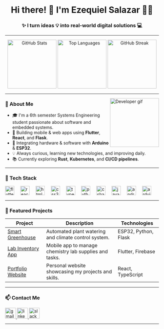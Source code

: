 <h1 align="center">Hi there! 👋 I'm <b>Ezequiel Salazar</b> 👨‍💻</h1>
<h3 align="center">✨ I turn ideas 💡 into real-world digital solutions 💻</h3>

---

<div align="center">

  <!-- GitHub stats -->
  <img src="https://github-readme-stats.vercel.app/api?username=Ezequie1Sc&show_icons=true&theme=dracula&locale=en&hide_border=false&count_private=true" height="160" alt="GitHub Stats" />
  <img src="https://github-readme-stats.vercel.app/api/top-langs?username=Ezequie1Sc&layout=compact&langs_count=6&theme=dracula&hide_border=false" height="160" alt="Top Languages" />

  <!-- Streak stats para mostrar actividad diaria -->
  <img src="https://github-readme-streak-stats.herokuapp.com/?user=Ezequie1Sc&theme=dracula&hide_border=false" height="160" alt="GitHub Streak" />
</div>

---

<img align="right" height="160" src="https://media.giphy.com/media/qgQUggAC3Pfv687qPC/giphy.gif" alt="Developer gif" />

### 🧠 About Me
- 🎓 I'm a 6th semester Systems Engineering student passionate about software and embedded systems.
- 🚀 Building mobile & web apps using **Flutter**, **React**, and **Flask**.
- 🤖 Integrating hardware & software with **Arduino** & **ESP32**.
- 💡 Always curious, learning new technologies, and improving daily.
- 📚 Currently exploring **Rust**, **Kubernetes**, and **CI/CD pipelines**.

---

### 🚀 Tech Stack

<div align="left">
  <img src="https://cdn.jsdelivr.net/gh/devicons/devicon/icons/flutter/flutter-original.svg" height="30" alt="flutter" />
  <img width="12" />
  <img src="https://cdn.jsdelivr.net/gh/devicons/devicon/icons/react/react-original.svg" height="30" alt="react" />
  <img width="12" />
  <img src="https://cdn.jsdelivr.net/gh/devicons/devicon/icons/html5/html5-original.svg" height="30" alt="html5" />
  <img width="12" />
  <img src="https://cdn.jsdelivr.net/gh/devicons/devicon/icons/css3/css3-original.svg" height="30" alt="css3" />
  <img width="12" />
  <img src="https://cdn.jsdelivr.net/gh/devicons/devicon/icons/typescript/typescript-original.svg" height="30" alt="typescript" />
  <img width="12" />
  <img src="https://cdn.jsdelivr.net/gh/devicons/devicon/icons/python/python-original.svg" height="30" alt="python" />
  <img width="12" />
  <img src="https://cdn.jsdelivr.net/gh/devicons/devicon/icons/csharp/csharp-original.svg" height="30" alt="csharp" />
  <img width="12" />
  <img src="https://cdn.jsdelivr.net/gh/devicons/devicon/icons/java/java-original.svg" height="30" alt="java" />
  <img width="12" />
  <img src="https://cdn.jsdelivr.net/gh/devicons/devicon/icons/androidstudio/androidstudio-original.svg" height="30" alt="androidstudio" />
  <img width="12" />
  <img src="https://cdn.jsdelivr.net/gh/devicons/devicon/icons/arduino/arduino-original.svg" height="30" alt="arduino" />
</div>

---

### 🌟 Featured Projects

| Project | Description | Technologies |
|---|---|---|
| [Smart Greenhouse](https://github.com/Ezequie1Sc/smart-greenhouse) | Automated plant watering and climate control system. | ESP32, Python, Flask |
| [Lab Inventory App](https://github.com/Ezequie1Sc/lab-inventory-app) | Mobile app to manage chemistry lab supplies and tasks. | Flutter, Firebase |
| [Portfolio Website](https://github.com/Ezequie1Sc/portfolio) | Personal website showcasing my projects and skills. | React, TypeScript |

---

### 📫 Contact Me

<div align="left">
  <a href="mailto:ezequielsalazar017@gmail.com" target="_blank">
    <img src="https://img.shields.io/static/v1?message=Gmail&logo=gmail&label=&color=D14836&logoColor=white&style=for-the-badge" height="35" alt="gmail logo" />
  </a>
  <a href="https://www.linkedin.com/in/ezequiel-salazar-194975340/" target="_blank">
    <img src="https://img.shields.io/static/v1?message=LinkedIn&logo=linkedin&label=&color=0077B5&logoColor=white&style=for-the-badge" height="35" alt="linkedin logo" />
  </a>
  <a href="https://slack.com/" target="_blank">
    <img src="https://img.shields.io/static/v1?message=Slack&logo=slack&label=&color=4A154B&logoColor=white&style=for-the-badge" height="35" alt="slack logo" />
  </a>
</div>

---

<!-- Snake animation (activa solo si configuras GitHub Action para generarla) -->
<!--
<img src="https://raw.githubusercontent.com/Ezequie1Sc/Ezequie1Sc/output/snake.svg" alt="Snake animation" />
-->

